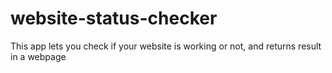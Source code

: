 # website-status-checker
This app lets you check if your website is working or not, and returns result in a webpage

